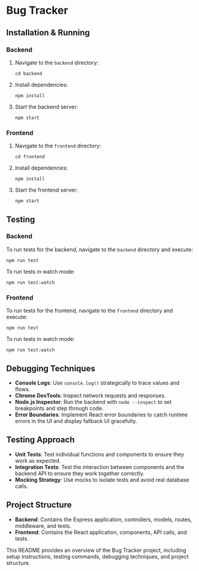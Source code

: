 # Bug Tracker

## Installation & Running

### Backend
1. Navigate to the `backend` directory:
   ```
   cd backend
   ```
2. Install dependencies:
   ```
   npm install
   ```
3. Start the backend server:
   ```
   npm start
   ```

### Frontend
1. Navigate to the `frontend` directory:
   ```
   cd frontend
   ```
2. Install dependencies:
   ```
   npm install
   ```
3. Start the frontend server:
   ```
   npm start
   ```

## Testing

### Backend
To run tests for the backend, navigate to the `backend` directory and execute:
```
npm run test
```
To run tests in watch mode:
```
npm run test:watch
```

### Frontend
To run tests for the frontend, navigate to the `frontend` directory and execute:
```
npm run test
```
To run tests in watch mode:
```
npm run test:watch
```

## Debugging Techniques
- **Console Logs**: Use `console.log()` strategically to trace values and flows.
- **Chrome DevTools**: Inspect network requests and responses.
- **Node.js Inspector**: Run the backend with `node --inspect` to set breakpoints and step through code.
- **Error Boundaries**: Implement React error boundaries to catch runtime errors in the UI and display fallback UI gracefully.

## Testing Approach
- **Unit Tests**: Test individual functions and components to ensure they work as expected.
- **Integration Tests**: Test the interaction between components and the backend API to ensure they work together correctly.
- **Mocking Strategy**: Use mocks to isolate tests and avoid real database calls.

## Project Structure
- **Backend**: Contains the Express application, controllers, models, routes, middleware, and tests.
- **Frontend**: Contains the React application, components, API calls, and tests.

This README provides an overview of the Bug Tracker project, including setup instructions, testing commands, debugging techniques, and project structure.